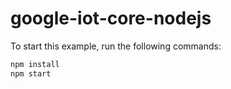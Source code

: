 # google-iot-core-nodejs

To start this example, run the following commands:
```bash
npm install
npm start
```
